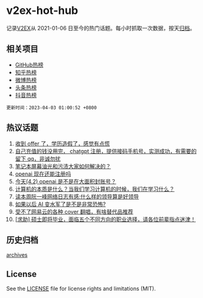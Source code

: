 # v2ex-hot-hub

 记录[V2EX](https://www.v2ex.com/)从 2021-01-06 日至今的热门话题。每小时抓取一次数据，按天[归档](archives)。
 
 ## 相关项目

- [GitHub热榜](https://github.com/it985/github-hot-hub)
- [知乎热榜](https://github.com/it985/zhihu-hot-hub)
- [微博热榜](https://github.com/it985/weibo-hot-hub)
- [头条热榜](https://github.com/it985/toutiao-hot-hub)
- [抖音热榜](https://github.com/it985/douyin-hot-hub)


 `更新时间：2023-04-03 01:00:52 +0800`

## 热议话题

1. [收到 offer 了，学历造假了，感觉有点慌](https://www.v2ex.com/t/929198)
1. [自己充值的钱没用完， chatgpt 注册，提供接码手机号，实测成功，有需要的留下 qq，非诚勿扰](https://www.v2ex.com/t/929131)
1. [笔记本屏幕油光和污渍大家如何解决的？](https://www.v2ex.com/t/929117)
1. [openai 现在还能注册吗](https://www.v2ex.com/t/929162)
1. [今天(4.2) openai 是不是在大面积封账号？](https://www.v2ex.com/t/929132)
1. [计算机的本质是什么？当我们学习计算机的时候，我们在学习什么？](https://www.v2ex.com/t/929153)
1. [读本周阮一峰网络日志有感:什么样的领导算是好领导](https://www.v2ex.com/t/929128)
1. [如果以后 AI 变水军了是不是非常恐怖?](https://www.v2ex.com/t/929113)
1. [受不了网易云的各种 cover 翻唱，有啥替代品推荐](https://www.v2ex.com/t/929169)
1. [[求助] 硕士即将毕业，面临五个不同方向的职业选择，请各位前辈指点迷津！](https://www.v2ex.com/t/929147)

## 历史归档

[archives](archives)

## License

See the [LICENSE](LICENSE) file for license rights and limitations (MIT).
